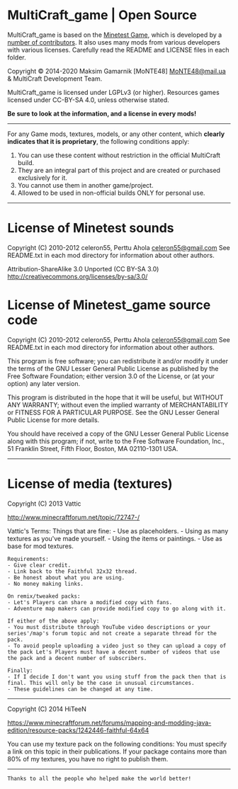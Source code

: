 MultiCraft_game | Open Source
=============================

MultiCraft_game is based on the [Minetest Game](https://github.com/minetest/minetest_game), which is developed by a [number of contributors](https://github.com/minetest/minetest_game/graphs/contributors).
It also uses many mods from various developers with various licenses. Carefully read the README and LICENSE files in each folder.

Copyright © 2014-2020 Maksim Gamarnik [MoNTE48] <MoNTE48@mail.ua> & MultiCraft Development Team.

MultiCraft_game is licensed under LGPLv3 (or higher). Resources games licensed under CC-BY-SA 4.0, unless otherwise stated.

**Be sure to look at the information, and a license in every mods!**

--- --- ---

For any Game mods, textures, models, or any other content, which **clearly indicates that it is proprietary**, the following conditions apply:
1) You can use these content without restriction in the official MultiCraft build.
2) They are an integral part of this project and are created or purchased exclusively for it.
3) You cannot use them in another game/project.
4) Allowed to be used in non-official builds ONLY for personal use.

--- --- ---

License of Minetest sounds
==========================	

Copyright (C) 2010-2012 celeron55, Perttu Ahola <celeron55@gmail.com>
See README.txt in each mod directory for information about other authors.

Attribution-ShareAlike 3.0 Unported (CC BY-SA 3.0)
http://creativecommons.org/licenses/by-sa/3.0/

License of Minetest_game source code
====================================

Copyright (C) 2010-2012 celeron55, Perttu Ahola <celeron55@gmail.com>
See README.txt in each mod directory for information about other authors.

This program is free software; you can redistribute it and/or modify
it under the terms of the GNU Lesser General Public License as published by
the Free Software Foundation; either version 3.0 of the License, or
(at your option) any later version.

This program is distributed in the hope that it will be useful,
but WITHOUT ANY WARRANTY; without even the implied warranty of
MERCHANTABILITY or FITNESS FOR A PARTICULAR PURPOSE.  See the
GNU Lesser General Public License for more details.

You should have received a copy of the GNU Lesser General Public License along
with this program; if not, write to the Free Software Foundation, Inc.,
51 Franklin Street, Fifth Floor, Boston, MA 02110-1301 USA.

--- --- ---

License of media (textures)
===========================

Copyright (C) 2013 Vattic

http://www.minecraftforum.net/topic/72747-/

Vattic's Terms:
	Things that are fine:
	- Use as placeholders.
	- Using as many textures as you've made yourself.
	- Using the items or paintings.
	- Use as base for mod textures.

	Requirements:
	- Give clear credit.
	- Link back to the Faithful 32x32 thread.
	- Be honest about what you are using.
	- No money making links.

	On remix/tweaked packs:
	- Let's Players can share a modified copy with fans.
	- Adventure map makers can provide modified copy to go along with it.

	If either of the above apply:
	- You must distribute through YouTube video descriptions or your series'/map's forum topic and not create a separate thread for the pack.
	- To avoid people uploading a video just so they can upload a copy of the pack Let's Players must have a decent number of videos that use the pack and a decent number of subscribers.

	Finally:
	- If I decide I don't want you using stuff from the pack then that is final. This will only be the case in unusual circumstances.
	- These guidelines can be changed at any time.

--- --- ---

Copyright (C) 2014 HiTeeN

https://www.minecraftforum.net/forums/mapping-and-modding-java-edition/resource-packs/1242446-faithful-64x64

You can use my texture pack on the following conditions:
You must specify a link on this topic in their publications.
If your package contains more than 80% of my textures, you have no right to publish them.

--- --- ---

	Thanks to all the people who helped make the world better!
